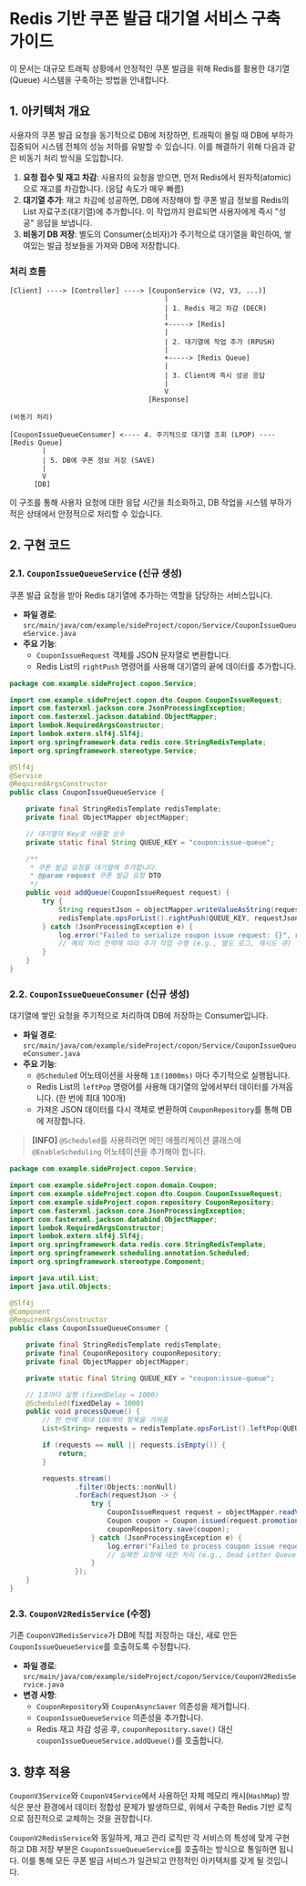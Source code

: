 # Redis 기반 쿠폰 발급 대기열 서비스 구축 가이드

이 문서는 대규모 트래픽 상황에서 안정적인 쿠폰 발급을 위해 Redis를 활용한 대기열(Queue) 시스템을 구축하는 방법을 안내합니다.

## 1. 아키텍처 개요

사용자의 쿠폰 발급 요청을 동기적으로 DB에 저장하면, 트래픽이 몰릴 때 DB에 부하가 집중되어 시스템 전체의 성능 저하를 유발할 수 있습니다. 이를 해결하기 위해 다음과 같은 비동기 처리 방식을 도입합니다.

1.  **요청 접수 및 재고 차감**: 사용자의 요청을 받으면, 먼저 Redis에서 원자적(atomic)으로 재고를 차감합니다. (응답 속도가 매우 빠름)
2.  **대기열 추가**: 재고 차감에 성공하면, DB에 저장해야 할 쿠폰 발급 정보를 Redis의 List 자료구조(대기열)에 추가합니다. 이 작업까지 완료되면 사용자에게 즉시 "성공" 응답을 보냅니다.
3.  **비동기 DB 저장**: 별도의 Consumer(소비자)가 주기적으로 대기열을 확인하여, 쌓여있는 발급 정보들을 가져와 DB에 저장합니다.

### 처리 흐름

```
[Client] ----> [Controller] ----> [CouponService (V2, V3, ...)]
                                      |
                                      | 1. Redis 재고 차감 (DECR)
                                      |
                                      +-----> [Redis]
                                      |
                                      | 2. 대기열에 작업 추가 (RPUSH)
                                      |
                                      +-----> [Redis Queue]
                                      |
                                      | 3. Client에 즉시 성공 응답
                                      |
                                      V
                                  [Response]

(비동기 처리)

[CouponIssueQueueConsumer] <---- 4. 주기적으로 대기열 조회 (LPOP) ---- [Redis Queue]
        |
        | 5. DB에 쿠폰 정보 저장 (SAVE)
        |
        V
      [DB]
```

이 구조를 통해 사용자 요청에 대한 응답 시간을 최소화하고, DB 작업을 시스템 부하가 적은 상태에서 안정적으로 처리할 수 있습니다.

## 2. 구현 코드

### 2.1. `CouponIssueQueueService` (신규 생성)

쿠폰 발급 요청을 받아 Redis 대기열에 추가하는 역할을 담당하는 서비스입니다.

-   **파일 경로**: `src/main/java/com/example/sideProject/copon/Service/CouponIssueQueueService.java`
-   **주요 기능**:
    -   `CouponIssueRequest` 객체를 JSON 문자열로 변환합니다.
    -   Redis List의 `rightPush` 명령어를 사용해 대기열의 끝에 데이터를 추가합니다.

```java
package com.example.sideProject.copon.Service;

import com.example.sideProject.copon.dto.Coupon.CouponIssueRequest;
import com.fasterxml.jackson.core.JsonProcessingException;
import com.fasterxml.jackson.databind.ObjectMapper;
import lombok.RequiredArgsConstructor;
import lombok.extern.slf4j.Slf4j;
import org.springframework.data.redis.core.StringRedisTemplate;
import org.springframework.stereotype.Service;

@Slf4j
@Service
@RequiredArgsConstructor
public class CouponIssueQueueService {

    private final StringRedisTemplate redisTemplate;
    private final ObjectMapper objectMapper;

    // 대기열의 Key로 사용할 상수
    private static final String QUEUE_KEY = "coupon:issue-queue";

    /**
     * 쿠폰 발급 요청을 대기열에 추가합니다.
     * @param request 쿠폰 발급 요청 DTO
     */
    public void addQueue(CouponIssueRequest request) {
        try {
            String requestJson = objectMapper.writeValueAsString(request);
            redisTemplate.opsForList().rightPush(QUEUE_KEY, requestJson);
        } catch (JsonProcessingException e) {
            log.error("Failed to serialize coupon issue request: {}", request, e);
            // 예외 처리 전략에 따라 추가 작업 수행 (e.g., 별도 로그, 재시도 큐)
        }
    }
}
```

### 2.2. `CouponIssueQueueConsumer` (신규 생성)

대기열에 쌓인 요청을 주기적으로 처리하여 DB에 저장하는 Consumer입니다.

-   **파일 경로**: `src/main/java/com/example/sideProject/copon/Service/CouponIssueQueueConsumer.java`
-   **주요 기능**:
    -   `@Scheduled` 어노테이션을 사용해 `1초(1000ms)` 마다 주기적으로 실행됩니다.
    -   Redis List의 `leftPop` 명령어를 사용해 대기열의 앞에서부터 데이터를 가져옵니다. (한 번에 최대 100개)
    -   가져온 JSON 데이터를 다시 객체로 변환하여 `CouponRepository`를 통해 DB에 저장합니다.

> **[INFO]**
> `@Scheduled`를 사용하려면 메인 애플리케이션 클래스에 `@EnableScheduling` 어노테이션을 추가해야 합니다.

```java
package com.example.sideProject.copon.Service;

import com.example.sideProject.copon.domain.Coupon;
import com.example.sideProject.copon.dto.Coupon.CouponIssueRequest;
import com.example.sideProject.copon.repository.CouponRepository;
import com.fasterxml.jackson.core.JsonProcessingException;
import com.fasterxml.jackson.databind.ObjectMapper;
import lombok.RequiredArgsConstructor;
import lombok.extern.slf4j.Slf4j;
import org.springframework.data.redis.core.StringRedisTemplate;
import org.springframework.scheduling.annotation.Scheduled;
import org.springframework.stereotype.Component;

import java.util.List;
import java.util.Objects;

@Slf4j
@Component
@RequiredArgsConstructor
public class CouponIssueQueueConsumer {

    private final StringRedisTemplate redisTemplate;
    private final CouponRepository couponRepository;
    private final ObjectMapper objectMapper;

    private static final String QUEUE_KEY = "coupon:issue-queue";

    // 1초마다 실행 (fixedDelay = 1000)
    @Scheduled(fixedDelay = 1000)
    public void processQueue() {
        // 한 번에 최대 100개의 항목을 가져옴
        List<String> requests = redisTemplate.opsForList().leftPop(QUEUE_KEY, 100);

        if (requests == null || requests.isEmpty()) {
            return;
        }

        requests.stream()
                .filter(Objects::nonNull)
                .forEach(requestJson -> {
                    try {
                        CouponIssueRequest request = objectMapper.readValue(requestJson, CouponIssueRequest.class);
                        Coupon coupon = Coupon.issued(request.promotionId(), request.userId());
                        couponRepository.save(coupon);
                    } catch (JsonProcessingException e) {
                        log.error("Failed to process coupon issue request from queue: {}", requestJson, e);
                        // 실패한 요청에 대한 처리 (e.g., Dead Letter Queue로 이동)
                    }
                });
    }
}
```

### 2.3. `CouponV2RedisService` (수정)

기존 `CouponV2RedisService`가 DB에 직접 저장하는 대신, 새로 만든 `CouponIssueQueueService`를 호출하도록 수정합니다.

-   **파일 경로**: `src/main/java/com/example/sideProject/copon/Service/CouponV2RedisService.java`
-   **변경 사항**:
    -   `CouponRepository`와 `CouponAsyncSaver` 의존성을 제거합니다.
    -   `CouponIssueQueueService` 의존성을 추가합니다.
    -   Redis 재고 차감 성공 후, `couponRepository.save()` 대신 `couponIssueQueueService.addQueue()`를 호출합니다.

## 3. 향후 적용

`CouponV3Service`와 `CouponV4Service`에서 사용하던 자체 메모리 캐시(`HashMap`) 방식은 분산 환경에서 데이터 정합성 문제가 발생하므로, 위에서 구축한 Redis 기반 로직으로 점진적으로 교체하는 것을 권장합니다.

`CouponV2RedisService`와 동일하게, 재고 관리 로직만 각 서비스의 특성에 맞게 구현하고 DB 저장 부분은 `CouponIssueQueueService`를 호출하는 방식으로 통일하면 됩니다. 이를 통해 모든 쿠폰 발급 서비스가 일관되고 안정적인 아키텍처를 갖게 될 것입니다.